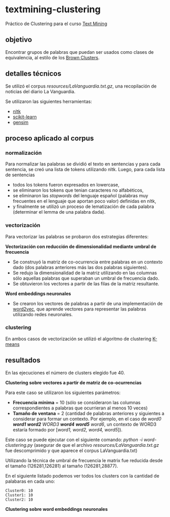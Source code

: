 # textmining-clustering

Práctico de Clustering para el curso [Text Mining](https://sites.google.com/view/mdt2017)

## objetivo

Encontrar grupos de palabras que puedan ser usados como clases de equivalencia, al estilo de los [Brown Clusters](https://en.wikipedia.org/wiki/Brown_clustering).

## detalles técnicos

Se utilizó el corpus _resources/LaVanguardia.txt.gz_, una recopilación de noticias del diario La Vanguardia.

Se utilizaron las siguientes herramientas:
* [nltk](http://www.nltk.org/)
* [scikit-learn](http://scikit-learn.org/stable/)
* [gensim](https://radimrehurek.com/gensim/index.html)

## proceso aplicado al corpus

### normalización
Para normalizar las palabras se dividió el texto en sentencias y para cada sentencia, se creó una lista de tokens utilizando nltk. Luego, para cada lista de sentencias
* todos los tokens fueron expresados en lowercase,
* se eliminaron los tokens que tenian caracteres no alfabéticos, 
* se eliminaron las _stopwords_ del lenguaje español (palabras muy frecuentes en el lenguaje que aportan poco valor) definidas en nltk,
* y finalmente se utilizó un proceso de lematización de cada palabra (determinar el lemma de una palabra dada).

### vectorización 

Para vectorizar las palabras se probaron dos estrategias diferentes:

**Vectorización con reducción de dimensionalidad mediante umbral de frecuencia**

* Se construyó la matriz de co-ocurrencia entre palabras en un contexto dado (dos palabras anteriores más las dos palabras siguientes).
* Se redujo la dimensionalidad de la matriz utilizando en las columnas sólo aquellas palabras que superaban un umbral de frecuencia dado. 
* Se obtuvieron los vectores a partir de las filas de la matriz resultante.

**Word embeddings neuronales**

* Se crearon los vectores de palabras a partir de una implementación de [word2vec](https://en.wikipedia.org/wiki/Word2vec), que aprende vectores para representar las palabras utilizando redes neuronales. 

### clustering

En ambos casos de vectorización se utilizó el algoritmo de clustering [K-means](https://en.wikipedia.org/wiki/K-means_clustering)

## resultados

En las ejecuciones el número de clusters elegido fue 40.

**Clustering sobre vectores a partir de matriz de co-ocurrencias**

Para este caso se utilizaron los siguientes parámetros:
* **Frecuencia mínima** = 10 (sólo se consideraron las columnas correspondientes a palabras que ocurrieran al menos 10 veces)
* **Tamaño de ventana** = 2 (cantidad de palabras anteriores y siguientes a considerar para formar un contexto. Por ejemplo, en el caso de _word0 **word1** **word2** WORD3 **word4** **word5** word6_, un contexto de WORD3 estaría formado por [_word1, word2, word4, word5_]).

Este caso se puede ejecutar con el siguiente comando:
	_python -i word-clustering.py_ (asegurar de que el archivo _resources/LaVanguardia.txt.gz_ fue descomprimido y que aparece el corpus LaVanguardia.txt)

Utilizando la técnica de umbral de frecuencia le matrix fue reducida desde el tamaño (126281,126281) al tamaño (126281,28877).

En el siguiente listado podemos ver todos los clusters con la cantidad de palabaras en cada uno:
	
	Cluster0: 10
	Cluster1: 10
	Cluster2: 10

**Clustering sobre word embeddings neuronales**